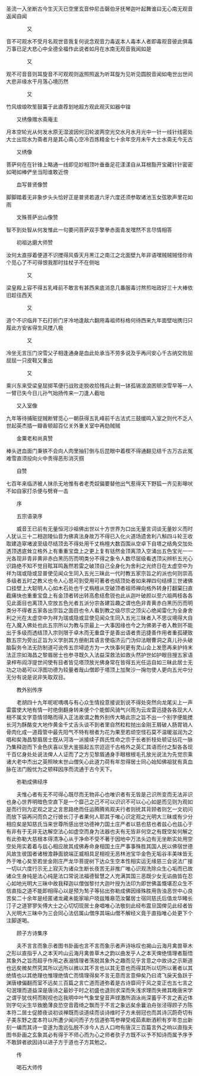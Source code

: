 <!-- { "loadSidebar": true } -->
圣流一入坐断古今生灭灭已空里玄音仲尼击磬伯牙抚琴迦叶起舞谁曰无心南无观音返闻自闻

　　　　又

音不可观水不受月名观世音我复何说念观音力毒返本人毒本人者即毒观音彼此俱毒万事已足大悲心中全德全福作此说者如月在水南无观音我闻如是

　　　　又

观不可音音则耳旋音不可观观则返照照返为听耳旋为见听见圆脱音闻如电世出世间大悲非缘水干月落心境历然

　　　　又

竹风琅琅吹笙鼓簧于此直荐划地超方观此观灭如器中锽

　　又绣像赠水斋庵主

月本空轮光从何发水原无湿波因何汩轮波两空光交水月水月光中一针一线针线密处大士出现水为斋者月是其心斋心空冷百炼精金七十余年空月未午大士水斋无今无古

　　又绣像

菩萨何在在针锋上略通一线即见妙相顶叶垂垂足花漾漾自从耳根豁开宝藏针针密密如喝如棒俨坐当阳谁敢近傍

　　血写普贤像赞

脚脚踏着无非象步头头恰好正是普贤若道六牙六度还须参取诸池玉女弦歌声里花如雨

　　文殊菩萨出山像赞

智不到处智从何发惟此一句要问菩萨双手擎拳赤面青发嘿然不言尽情相答

　　初祖达磨大师赞

汝何太直拶着便道不识搅得风昏天月黑江之南江之北面壁九年非语嘿贼贼贼怪你肯个觅心了不可得恨我那时拄杖子不在侧咄

　　　　又

梁皇殿上容不得五乳峰前不敢言有甚西来底消息几番服毒讨熬煎咄政好三十大棒依旧趁往西天

　　　　又

道个不识临井下石打折门牙冷地逢敌六翻用毒祖师标格何待西来九年面壁咄携归只履此方安省得生风搅八极

　　　　又

冷坐无言压门湥雪父子相逢通身是血此处承当不劳多说及乎再问安心千古纳交败屈屈屈一只皮鞋又重出

　　　　又

乘兴东来受梁皇屈掷苇便行战败走脱收拾残兵止剩一钵孤锡浪浪困顿湥雪早等一人一臂已失今日儿孙气始扬传来一刀逢人截咄

　　又入室像

九年等待捕赃捉贼断臂觅心一朝获得五乳峰前千古法式三鼓缓鸣入室之则代不乏人世起英杰插一瓣香顿超百亿关外重关室中再劾贼贼

　　金粟老和尚真赞

棒头迸血面门秉铁不会向人肉里抽钉倒与后昆眼中着楔不得通翻见结千古万古此冤难雪直须投向火中贵得恶形消灭掴

　　自赞

七百年来临济被人抹杀无地惟有者老秃奴偏要替他出气惹得天下野狐一齐见影嗥吠不如自家打杀便与劈脊一击

　　序

　　五宗语录序

　　威音王已前有无量恒河沙祖佛出世以十方世界为口出无量言词谈无量妙义而时人犹认三十二相迦陵仙音为佛真法身故万不得已入化火道场遗舍利八斛四斗轮王收取建造窣堵波至级尽结顶去不得处用千丈栴檀大数百围从空卓下自塔之结角交加处透顶透底耸立格外上有重重宝盘上之更上复有铦然金顶离顶入空涌出五色宝光一一光各现非青非黄非赤白黑历历而明类分不得之象令人数尽层级看透顶尖辨析五光心识路绝不知不觉目眩耳鸣轰然若雷之破顶自己全身化为舍利之光终日在太虚空中为祥为瑞或隐或显普使见闻众生同入五光三昧此一代时教五家宗旨之的派也何则崇高多级者五时之教义也令人心思可到受用可著者也结顶处者如来禅四句结缚三世诸佛口挂壁上大聪明人心如木石处也千丈栴檀从空破顶者祖师禅向格外转身打翻窠臼直截痛快也重重宝盘上有金顶者转出转高愈结愈锐也此从迦叶破颜以至六祖两枝各各见此面目也离顶入空放五色光者五派分宗各建旨趣之谓也色非青黄赤白黑历历而明类分不得者五家各出宗旨之面目也令人看到教之级尽宗之顶尖心绝闻雷化为全身舍利之光在太虚空中为祥为瑞或隐或显使见闻众生同入五光三昧者入不思议境得大自在入魔入佛处也此五宗所以为教与宗最上一大事因缘也今之为佛弟子者入教则不能出于多级而透结顶入宗则限于卓木而无重盘于是善出语者贵迅捷善作用者重孤硬致数五宗为旁出正旨为义学剖其方册削其语言使临济云门沩仰法眼曹洞之真儿孙头破脑裂务令法无防制道可讹传五宗埽迹方为一大快事何更有灵山会上发愿再来护持末法正宗如海昌之黎眉居士也参寻既久入法益深救法如救头然护世如护眼目搜五家语录梓布阎浮提世间使有目者皆见塔顶放光佛身常在皆得五光任运自如三昧此居士无功之功曷可以浮图功德为较量者哉山僧即于塔顶上加聚沙一掬勿使人更向五光中分无分有说是说非失取双目。

　　教外别传序

　　老胡四十九年呢呢喁喁与有心众生情投意接说到说不得处突然向龙尾尖上一声雷震使大地有情一时绝倒翻身转来便个个能御风骑气兴雨为云龙雷迅捷各各现大人相不属文字意情领略而得入正法故谓之教外别传大略此宗之旨不出一个别字便能搅长河为酥酪变大地作黄金千丈舌头谈不到者里自然粒粒抛出金刚王屑破人肠胃销人骨肉化成一道葭管中最先阳气不特有根者为花为果至若顽空怪石莫不温暖滋润为之唱和矣海昌黎眉居士既从河洛一派接续子舆氏性命之宗于长者折枝处顿证拈花一脉乃集释迦而下金色庆喜以至大鉴振起五宗迢迢千古格外之英汇其语而付之梨各各现千百亿身处处说法俾人人证而了之方见黎眉通身手眼根根毛孔放光说法为先觉宗乘诸大老中杰出之英照映末世山僧矢心此道力荷有年忽得居士同心始知佛祖犹有真血脉在法门殷忧为之顿释因序而流通于古今天下。

　　弥勒成佛经序

　　夫惟心者有无不可得心既尽而无物非心也唯识者有无皆是己识所变而无法非识也身心世界明暗色空直下是一个靡己之己不可以识识不可以心心如是而见则为观如是而行则为定观之定之言思路绝而任运腾腾焉观夫行者则抚其背顾者则乞一文初问而放下袋再问而负之行彼长汀子者果何人耶其于唯心识定观之光明大三昧或有少分相应矣是知慈氏当来世尊所感出世功德神力国土庄严者以慈也慈也者兹心也兹心于有非有于无非无达解空法心如虚空而身为法器也夫有无皆非何空之有既空矣何解之有此弥勒大慈根本得清净心从于净命不受不著于因地中万法头边有无坐断实处用空空处用实着着与兹心相应故其成佛寿命身相国土庄严事事殊胜其国人民以佛宿世德风故生彼国者诸根澹静面貌端正威相具足相视无恶林池宝华金色无垢谷丰美味皆无外于唯心矣至若坐金刚庄严龙华菩提树下达众生空本性相实运无缘慈三会说法广接一切以六度行示无上寂灭为诸众生断长夜苦无非推广唯心识观洗除众生心垢而已故诸众生身纯是法心纯是法口常说法福德智慧之人充满其国三恶既少女无谄曲皆在忍心如地光明大三昧中故我释迦以僧伽黎付大迦叶授为法印为即世佛盖慨堪忍众生不信直指之道不能即相得心以是预为鹙子等拈出弥勒成佛因缘殊胜用告浊恶世中心良苦矣二十余年是经匿诸龙藏未能家喻户晓兹雉皋范汝馨居士宿同慈氏后值龙华睹长汀子之道寥寥矢傅大士之心切切现居士身唱唯心法敬刻此经布震旦国俾见此经者皆入光明大三昧中为三会同心法侣属山僧序其端山僧不解经义竟于直指唯心处更下个注脚遂喝。

　　顾子方诗集序

　　夫不言言而象示者图书卦画也言不言而象示者声诗咏叹也揭山云海月禽兽草木之形以直指乎人之本天吟山云海月禽兽草木之韵以曲发乎人之本天俾绝情理者豁悟其象外之旨而超乎作用之表溺情理者荡脱其象外之趣而见乎言意之中故诗之示斯道也远矣微矣然究其所以远所以微以其不言也以其无意也而得其所以切所以著者以其绝情也以其绝理也惟理绝情亡而情理得矣不言无意而言意伸矣乃曰鸢飞戾天鱼跃于渊唐棣偏翻而室不远矣三百篇之言亡道而道弥着是古诗靡间于风之变正也五七言之句泯理而道益深是唐诗之最妙于时之初盛也退则求深而失浅求理而失微其晚唐宋学之谓乎犹伐柯而睨视也迄我明中叶气象堂皇音声铿激所涵泳尚深蓄乎不言之表近体则字句尖生华致脆薄良恐空音霞绮之飘而于不言之象远矣余曩泊舟张泾得顾子方陈本符二居士促膝夜谈初谈禅既而谈道续而谈诗维时子方未弱冠也而其诗沉蔚奇切有子美东野之度本符以所遭少闻问而子方信道弥笃参禅受戒茹素断酒积有岁年忽出新刻一编而其诗一变遂为澹远弘脱不涉今人古人口吻有唐汉三百篇言外之响以直指夫图书卦画之玄象其必有得于不师心而为心之师者欤子方既不以予不知诗而属予序予不敢辞者欲因诗以进子方于道也子方其勉之。

　　传

　　喝石大师传

